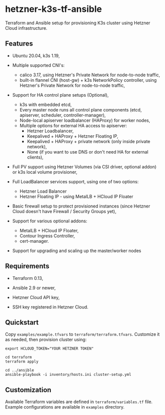 # hetzner-k3s-tf-ansible

Terraform and Ansible setup for provisioning K3s cluster using Hetzner Cloud infrastructure.

## Features

- Ubuntu 20.04, k3s 1.19,

- Multiple supported CNI's:
  - calico 3.17, using Hetzner's Private Network for node-to-node traffic,
  - built-in flannel CNI (host-gw) + k3s NetworkPolicy controller, using Hetzner's Private Network for node-to-node traffic,

- Support for HA control plane setups (Optional),
  - k3s with embedded etcd,
  - Every master node runs all control plane components (etcd, apiserver, scheduler, controller-manager),
  - Node-local apiserver loadbalancer (HAProxy) for worker nodes,
  - Multiple options for external HA access to apiserver:
    - Hetzner Loadbalancer,
    - Keepalived + HAProxy + Hetzner Floating IP,
    - Keepalived + HAProxy + private network (only inside private network),
    - None (if you want to use DNS or don't need HA for external clients),

- Full PV support using Hetzner Volumes (via CSI driver, optional addon) or k3s local volume provisioner,

- Full LoadBalancer services support, using one of two options:
  - Hetzner Load Balancer
  - Hetzner Floating IP - using MetalLB + HCloud IP Floater

- Basic firewall setup to protect provisioned instances (since Hetzner Cloud doesn't have Firewall / Security Groups yet),

- Support for various optional addons:
    - MetalLB + HCloud IP Floater,
    - Contour Ingress Controller,
    - cert-manager.

- Support for upgrading and scaling up the master/worker nodes

## Requirements

- Terraform 0.13,

- Ansible 2.9 or newer,

- Hetzner Cloud API key,

- SSH key registered in Hetzner Cloud.

## Quickstart

Copy `examples/example.tfvars` to `terraform/terraform.tfvars`. Customize it as needed, then provision cluster using:

```
export HCLOUD_TOKEN="YOUR HETZNER TOKEN"

cd terraform
terraform apply

cd ../ansible
ansible-playbook -i inventory/hosts.ini cluster-setup.yml
```

## Customization

Available Terraform variables are defined in `terraform/variables.tf` file.
Example configurations are available in `examples` directory.
